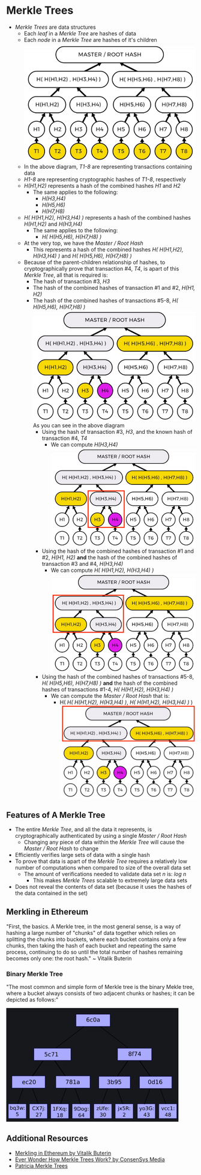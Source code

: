 # Merkle Trees

- _Merkle Trees_ are data structures
    - Each _leaf_ in a _Merkle Tree_ are hashes of data
    - Each _node_ in a _Merkle Tree_ are hashes of it's children
    ![Merkle Tree](./images/merkle-tree.png)
    - In the above diagram, _T1-8_ are representing transactions containing data
    - _H1-8_ are representing cryptographic hashes of _T1-8_, respectively
    - _H(H1,H2)_ represents a hash of the combined hashes _H1_ and _H2_
        - The same applies to the following:
            - _H(H3,H4)_
            - _H(H5,H6)_
            - _H(H7,H8)_
    - _H( H(H1,H2), H(H3,H4) )_ represents a hash of the combined hashes _H(H1,H2)_ and _H(H3,H4)_
        - The same applies to the following:
            - _H( H(H5,H6), H(H7,H8) )_
    - At the very top, we have the _Master / Root Hash_
        - This represents a hash of the combined hashes _H( H(H1,H2), H(H3,H4) )_ and _H( H(H5,H6), H(H7,H8) )_
    - Because of the parent-children relationship of hashes, to cryptographically prove that transaction #4, _T4_, is apart of this _Merkle Tree_, all that is required is:
        - The hash of transaction #3, _H3_
        - The hash of the combined hashes of transaction #1 and #2, _H(H1, H2)_
        - The hash of the combined hashes of transactions #5-8, _H( H(H5,H6), H(H7,H8) )_
        ![Transaction 4 Proof](./images/transaction-4-proof.png)
        As you can see in the above diagram
            - Using the hash of transaction #3, _H3_, and the known hash of transaction #4, _T4_
                - We can compute _H(H3,H4)_
                ![Transaction 4 Proof Step 1](./images/transaction-4-proof-step-1.png)
            - Using the hash of the combined hashes of transaction #1 and #2, _H(H1, H2)_ **and** the hash of the combined hashes of transaction #3 and #4, _H(H3,H4)_
                - We can compute _H( H(H1,H2), H(H3,H4) )_
                ![Transaction 4 Proof Step 2](./images/transaction-4-proof-step-2.png)
            - Using the hash of the combined hashes of transactions #5-8, _H( H(H5,H6), H(H7,H8) )_ **and** the hash of the combined hashes of transactions #1-4, _H( H(H1,H2), H(H3,H4) )_
                - We can compute the _Master / Root Hash_ that is:
                    - H( _H( H(H1,H2), H(H3,H4) )_, _H( H(H1,H2), H(H3,H4) )_ )
                    ![Transaction 4 Proof Step 3](./images/transaction-4-proof-step-3.png)

## Features of A Merkle Tree

- The entire _Merkle Tree_, and all the data it represents, is cryptographically authenticated by using a single _Master / Root Hash_
    - Changing any piece of data within the _Merkle Tree_ will cause the _Master / Root Hash_ to change
- Efficiently verifies large sets of data with a single hash
- To prove that data is apart of the _Merkle Tree_ requires a relatively low number of computations when compared to size of the overall data set
    - The amount of verifications needed to validate data set _n_ is: _log n_
        - This makes _Merkle Trees_ scalable to extremely large data sets
- Does not reveal the contents of data set (because it uses the hashes of the data contained in the set)

## Merkling in Ethereum

"First, the basics. A Merkle tree, in the most general sense, is a way of hashing a large number of "chunks" of data together which relies on splitting the chunks into buckets, where each bucket contains only a few chunks, then taking the hash of each bucket and repeating the same process, continuing to do so until the total number of hashes remaining becomes only one: the root hash." ~ Vitalik Buterin

### Binary Merkle Tree

"The most common and simple form of Merkle tree is the binary Mekle tree, where a bucket always consists of two adjacent chunks or hashes; it can be depicted as follows:"

![Binary Merkle Tree](./images/binary-merkle-tree.png)

## Additional Resources

- [Merkling in Ethereum by Vitalik Buterin](https://blog.ethereum.org/2015/11/15/merkling-in-ethereum/)
- [Ever Wonder How Merkle Trees Work? by ConsenSys Media](https://media.consensys.net/ever-wonder-how-merkle-trees-work-c2f8b7100ed3)
- [Patricia Merkle Trees](https://github.com/ethereum/wiki/wiki/Patricia-Tree)